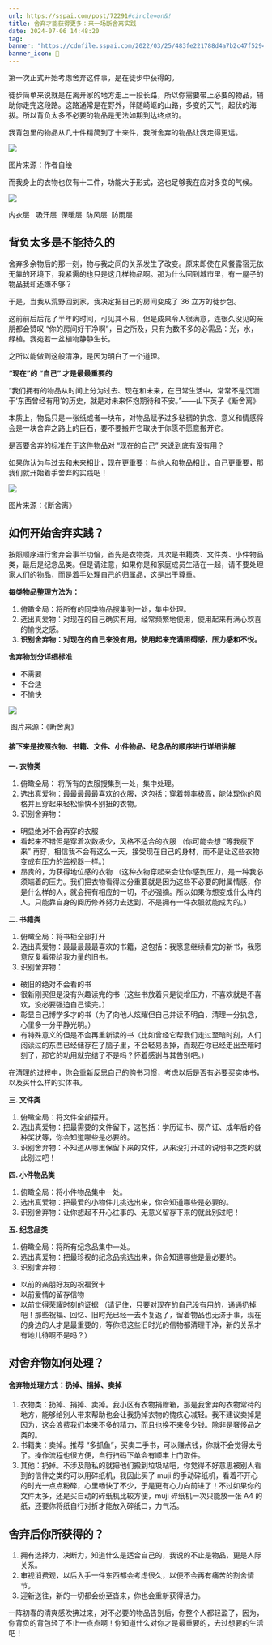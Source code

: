 ```yaml
---
url: https://sspai.com/post/72291#circle=on&!
title: 舍弃才能获得更多：来一场断舍离实践
date: 2024-07-06 14:48:20
tag: 
banner: "https://cdnfile.sspai.com/2022/03/25/483fe221788d4a7b2c47f52949ff1e99.jpg"
banner_icon: 🔖
---
```

第一次正式开始考虑舍弃这件事，是在徒步中获得的。

徒步简单来说就是在离开家的地方走上一段长路，所以你需要带上必要的物品，辅助你走完这段路。这路通常是在野外，伴随崎岖的山路，多变的天气，起伏的海拔。所以背负太多不必要的物品是无法如期到达终点的。

我背包里的物品从几十件精简到了十来件，我所舍弃的物品让我走得更远。

![](https://cdnfile.sspai.com/2022/03/25/656ab82e92b35ea2b819e4b58fc5ecf3.jpg?imageView2/2/format/webp)

 图片来源：作者自绘

而我身上的衣物也仅有十二件，功能大于形式，这也足够我在应对多变的气候。

![](https://cdnfile.sspai.com/2022/03/25/361a302f7ce980bcae61321e879d6f20.jpg?imageView2/2/format/webp)

内衣层   吸汗层  保暖层  防风层  防雨层

## **背负太多是不能持久的**

舍弃多余物后的那一刻，物与我之间的关系发生了改变。原来即使在风餐露宿无依无靠的环境下，我紧需的也只是这几样物品啊。那为什么回到城市里，有一屋子的物品我却还嫌不够？

于是，当我从荒野回到家，我决定把自己的房间变成了 36 立方的徒步包。

这前前后后花了半年的时间，可见其不易，但是成果令人很满意，连很久没见的亲朋都会赞叹 “你的房间好干净啊”，目之所及，只有为数不多的必需品：光，水，绿植。我宛若一盆植物静静生长。

之所以能做到这般清净，是因为明白了一个道理。

**“现在”的 “自己” 才是最最重要的**

“我们拥有的物品从时间上分为过去、现在和未来，在日常生活中，常常不是沉湎于‘东西曾经有用’的历史，就是对未来怀抱期待和不安。”——山下英子《断舍离》

本质上，物品只是一张纸或者一块布，对物品赋予过多粘稠的执念、意义和情感将会是一块舍弃之路上的巨石，要不要搬开它取决于你愿不愿意搬开它。

是否要舍弃的标准在于这件物品对 “现在的自己” 来说到底有没有用？

如果你认为与过去和未来相比，现在更重要；与他人和物品相比，自己更重要，那我们就开始着手舍弃的实践吧！

![](https://cdnfile.sspai.com/2022/03/25/0ad5c12a6b6a3c3d9b02524247c6fe1c.png?imageView2/2/format/webp)

图片来源：《断舍离》

## **如何开始舍弃实践？**

按照顺序进行舍弃会事半功倍，首先是衣物类，其次是书籍类、文件类、小件物品类，最后是纪念品类。但是请注意，如果你是和家庭成员生活在一起，请不要处理家人们的物品，而是着手处理自己的归属品，这是出于尊重。

**每类物品整理方法为：**

1.  俯瞰全局：将所有的同类物品搜集到一处，集中处理。
2.  选出真爱物：对现在的自己确实有用，经常频繁地使用，使用起来有满心欢喜的愉悦之感。
3.  **识别舍弃物：对现在的自己来没有用，使用起来充满阻碍感，压力感和不悦。**

**舍弃物划分详细标准**

*   不需要
*   不合适
*   不愉快

![](https://cdnfile.sspai.com/2022/03/25/a323532b50bcde9bbf807b2632c695fa.png?imageView2/2/format/webp)

 图片来源：《断舍离》

#### **接下来是按照衣物、书籍、文件、小件物品、纪念品的顺序进行详细讲解**

**一. 衣物类**

1.  俯瞰全局： 将所有的衣服搜集到一处，集中处理。
2.  选出真爱物：最最最最最喜欢的衣服，这包括：穿着频率极高，能体现你的风格并且穿起来轻松愉快不别扭的衣物。
3.  识别舍弃物：

*   明显绝对不会再穿的衣服
*   看起来不错但是穿着次数极少，风格不适合的衣服 （你可能会想 “等我瘦下来” 再穿，相信我不会有这么一天，接受现在自己的身材，而不是让这些衣物变成有压力的监视器一样。）
*   昂贵的，为获得地位感的衣物 （这种衣物穿起来会让你感到压力，是一种我必须端着的压力。我们把衣物看得过分重要就是因为这些不必要的附属情感，你是什么样的人，就会拥有相应的一切，不必强摘。所以如果你想变成什么样的人，只能靠自身的阅历修养努力去达到，不是拥有一件衣服就能成为的。）

**二. 书籍类**

1.  俯瞰全局：将书柜全部打开
2.  选出真爱物：最最最最最喜欢的书籍，这包括：我愿意继续看完的新书，我愿意反复看带给我力量的旧书。
3.  识别舍弃物：

*   破旧的绝对不会看的书
*   很新刚买但是没有兴趣读完的书（这些书放着只是徒增压力，不喜欢就是不喜欢，没必要强迫自己读完。）
*   彰显自己博学多才的书（为了向他人炫耀但自己并读不明白，清理一分执念，心里多一分平静光明。）
*   有特殊意义的但是不会再重新读的书（比如曾经它帮我们走过至暗时刻，人们阅读过的东西已经储存在了脑子里，不会轻易丢掉，而现在你已经走出至暗时刻了，那它的功用就完结了不是吗？怀着感谢与其告别吧。）

在清理的过程中，你会重新反思自己的购书习惯，考虑以后是否有必要买实体书，以及买什么样的实体书。

**三. 文件类**

1.  俯瞰全局：将文件全部摆开。
2.  选出真爱物：把最需要的文件留下，这包括：学历证书、房产证、成年后的各种奖状等，你会知道哪些是必要的。
3.  识别舍弃物：不知道从哪里保留下来的文件，从来没打开过的说明书之类的就此别过吧！

**四. 小件物品类**

1.  俯瞰全局：将小件物品集中一处。
2.  选出真爱物：把最爱的小物件儿挑选出来，你会知道哪些是必要的。
3.  识别舍弃物：让你想起不开心往事的、无意义留存下来的就此别过吧！

**五. 纪念品类**

1.  俯瞰全局：将所有纪念品集中一处。
2.  选出真爱物：把最珍视的纪念品挑选出来，你会知道哪些是最必要的。
3.  识别舍弃物：

*   以前的亲朋好友的祝福贺卡
*   以前爱情的留存信物
*   以前觉得荣耀时刻的证据 （请记住，只要对现在的自己没有用的，通通扔掉吧！那些祝福、回忆、旧时光已经一去不复返了，留着物品也无济于事，现在的身边的人才是最重要的，等你把这些旧时光的信物都清理干净，新的关系才有地儿待啊不是吗？）

## **对舍弃物如何处理？**

#### 舍弃物处理方式：扔掉、捐掉、卖掉

1.  衣物类：扔掉、捐掉、卖掉。我小区有衣物捐赠箱，那是我舍弃的衣物常待的地方，能够给别人带来帮助也会让我扔掉衣物的愧疚心减轻。我不建议卖掉是因为，这会浪费我们本来不多的精力，而且也换不来多少钱。除非是奢侈品之类的。
2.  书籍类：卖掉。推荐 “多抓鱼”，买卖二手书，可以赚点钱，你就不会觉得太亏了。操作流程也很方便，自行扫码下单会有顺丰上门取件。
3.  其他：扔掉。不涉及隐私的就把他们搬到垃圾站吧，你觉得不好意思被别人看到的信件之类的可以用碎纸机，我因此买了 muji 的手动碎纸机，看着不开心的时光一点点粉碎，心里畅快了不少，于是更有心力向前进了！不过如果你的文件太多，还是买自动的碎纸机比较方便，muji 碎纸机一次只能放一张 A4 的纸，还要你将纸自行对折才能放入碎纸口，力气活。

## **舍弃后你所获得的？**

1.  拥有选择力，决断力，知道什么是适合自己的，我说的不止是物品，更是人际关系。
2.  审视消费观，以后入手一件东西都会考虑很久，以便不会再有痛苦的割舍情节。
3.  迎新送往，新的一切都会纷至沓来，你也会重新获得活力。

一阵初春的清爽感吹拂过来，对不必要的物品告别后，你整个人都轻盈了，因为，你背负的背包轻了不止一点点啊！你知道什么对你才是最重要的，去过想要的生活吧！